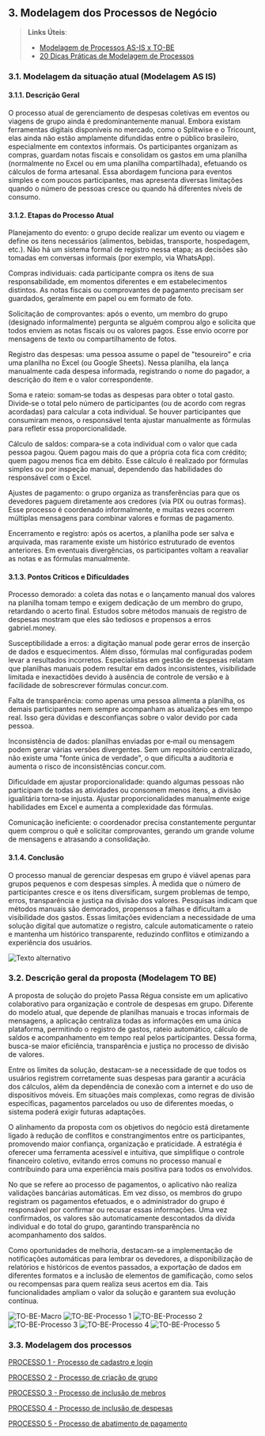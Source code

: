 ## 3. Modelagem dos Processos de Negócio


> **Links Úteis**:
> - [Modelagem de Processos AS-IS x TO-BE](https://dheka.com.br/modelagem-as-is-to-be/)
> - [20 Dicas Práticas de Modelagem de Processos](https://dheka.com.br/20-dicas-praticas-de-modelagem-de-processos/)

### 3.1. Modelagem da situação atual (Modelagem AS IS)

#### 3.1.1. Descrição Geral

O processo atual de gerenciamento de despesas coletivas em eventos ou viagens de grupo ainda é predominantemente manual. Embora existam ferramentas digitais disponíveis no mercado, como o Splitwise e o Tricount, elas ainda não estão amplamente difundidas entre o público brasileiro, especialmente em contextos informais. Os participantes organizam as compras, guardam notas fiscais e consolidam os gastos em uma planilha (normalmente no Excel ou em uma planilha compartilhada), efetuando os cálculos de forma artesanal. Essa abordagem funciona para eventos simples e com poucos participantes, mas apresenta diversas limitações quando o número de pessoas cresce ou quando há diferentes níveis de consumo.

#### 3.1.2. Etapas do Processo Atual

Planejamento do evento: o grupo decide realizar um evento ou viagem e define os itens necessários (alimentos, bebidas, transporte, hospedagem, etc.). Não há um sistema formal de registro nessa etapa; as decisões são tomadas em conversas informais (por exemplo, via WhatsApp).

Compras individuais: cada participante compra os itens de sua responsabilidade, em momentos diferentes e em estabelecimentos distintos. As notas fiscais ou comprovantes de pagamento precisam ser guardados, geralmente em papel ou em formato de foto.

Solicitação de comprovantes: após o evento, um membro do grupo (designado informalmente) pergunta se alguém comprou algo e solicita que todos enviem as notas fiscais ou os valores pagos. Esse envio ocorre por mensagens de texto ou compartilhamento de fotos.

Registro das despesas: uma pessoa assume o papel de "tesoureiro" e cria uma planilha no Excel (ou Google Sheets). Nessa planilha, ela lança manualmente cada despesa informada, registrando o nome do pagador, a descrição do item e o valor correspondente.

Soma e rateio: somam‑se todas as despesas para obter o total gasto. Divide‑se o total pelo número de participantes (ou de acordo com regras acordadas) para calcular a cota individual. Se houver participantes que consumiram menos, o responsável tenta ajustar manualmente as fórmulas para refletir essa proporcionalidade.

Cálculo de saldos: compara‑se a cota individual com o valor que cada pessoa pagou. Quem pagou mais do que a própria cota fica com crédito; quem pagou menos fica em débito. Esse cálculo é realizado por fórmulas simples ou por inspeção manual, dependendo das habilidades do responsável com o Excel.

Ajustes de pagamento: o grupo organiza as transferências para que os devedores paguem diretamente aos credores (via PIX ou outras formas). Esse processo é coordenado informalmente, e muitas vezes ocorrem múltiplas mensagens para combinar valores e formas de pagamento.

Encerramento e registro: após os acertos, a planilha pode ser salva e arquivada, mas raramente existe um histórico estruturado de eventos anteriores. Em eventuais divergências, os participantes voltam a reavaliar as notas e as fórmulas manualmente.

#### 3.1.3. Pontos Críticos e Dificuldades

Processo demorado: a coleta das notas e o lançamento manual dos valores na planilha tomam tempo e exigem dedicação de um membro do grupo, retardando o acerto final. Estudos sobre métodos manuais de registro de despesas mostram que eles são tediosos e propensos a erros
gabriel.money.

Susceptibilidade a erros: a digitação manual pode gerar erros de inserção de dados e esquecimentos. Além disso, fórmulas mal configuradas podem levar a resultados incorretos. Especialistas em gestão de despesas relatam que planilhas manuais podem resultar em dados inconsistentes, visibilidade limitada e inexactidões devido à ausência de controle de versão e à facilidade de sobrescrever fórmulas
concur.com.

Falta de transparência: como apenas uma pessoa alimenta a planilha, os demais participantes nem sempre acompanham as atualizações em tempo real. Isso gera dúvidas e desconfianças sobre o valor devido por cada pessoa.

Inconsistência de dados: planilhas enviadas por e‑mail ou mensagem podem gerar várias versões divergentes. Sem um repositório centralizado, não existe uma "fonte única de verdade", o que dificulta a auditoria e aumenta o risco de inconsistências
concur.com.

Dificuldade em ajustar proporcionalidade: quando algumas pessoas não participam de todas as atividades ou consomem menos itens, a divisão igualitária torna‑se injusta. Ajustar proporcionalidades manualmente exige habilidades em Excel e aumenta a complexidade das fórmulas.

Comunicação ineficiente: o coordenador precisa constantemente perguntar quem comprou o quê e solicitar comprovantes, gerando um grande volume de mensagens e atrasando a consolidação.

#### 3.1.4. Conclusão

O processo manual de gerenciar despesas em grupo é viável apenas para grupos pequenos e com despesas simples. À medida que o número de participantes cresce e os itens diversificam, surgem problemas de tempo, erros, transparência e justiça na divisão dos valores. Pesquisas indicam que métodos manuais são demorados, propensos a falhas e dificultam a visibilidade dos gastos. Essas limitações evidenciam a necessidade de uma solução digital que automatize o registro, calcule automaticamente o rateio e mantenha um histórico transparente, reduzindo conflitos e otimizando a experiência dos usuários.

![Texto alternativo](images/Modelagem_AsIs.png)


### 3.2. Descrição geral da proposta (Modelagem TO BE)

A proposta de solução do projeto Passa Régua consiste em um aplicativo colaborativo para organização e controle de despesas em grupo. Diferente do modelo atual, que depende de planilhas manuais e trocas informais de mensagens, a aplicação centraliza todas as informações em uma única plataforma, permitindo o registro de gastos, rateio automático, cálculo de saldos e acompanhamento em tempo real pelos participantes. Dessa forma, busca-se maior eficiência, transparência e justiça no processo de divisão de valores.

Entre os limites da solução, destacam-se a necessidade de que todos os usuários registrem corretamente suas despesas para garantir a acurácia dos cálculos, além da dependência de conexão com a internet e do uso de dispositivos móveis. Em situações mais complexas, como regras de divisão específicas, pagamentos parcelados ou uso de diferentes moedas, o sistema poderá exigir futuras adaptações.

O alinhamento da proposta com os objetivos do negócio está diretamente ligado à redução de conflitos e constrangimentos entre os participantes, promovendo maior confiança, organização e praticidade. A estratégia é oferecer uma ferramenta acessível e intuitiva, que simplifique o controle financeiro coletivo, evitando erros comuns no processo manual e contribuindo para uma experiência mais positiva para todos os envolvidos.

No que se refere ao processo de pagamentos, o aplicativo não realiza validações bancárias automáticas. Em vez disso, os membros do grupo registram os pagamentos efetuados, e o administrador do grupo é responsável por confirmar ou recusar essas informações. Uma vez confirmados, os valores são automaticamente descontados da dívida individual e do total do grupo, garantindo transparência no acompanhamento dos saldos.

Como oportunidades de melhoria, destacam-se a implementação de notificações automáticas para lembrar os devedores, a disponibilização de relatórios e históricos de eventos passados, a exportação de dados em diferentes formatos e a inclusão de elementos de gamificação, como selos ou recompensas para quem realiza seus acertos em dia. Tais funcionalidades ampliam o valor da solução e garantem sua evolução contínua.


![TO-BE-Macro](images/passa-regua-macro.png)
![TO-BE-Processo 1](images/passa-regua-cadastro-login.png)
![TO-BE-Processo 2](images/passa-regua-gerenciamento-de-grupo.png)
![TO-BE-Processo 3](images/passa-regua-gerenciamento-de-membros.png)
![TO-BE-Processo 4](images/passa-regua-gerenciamento-de-despesas.png)
![TO-BE-Processo 5](images/passa-regua-pagamentos.png)
### 3.3. Modelagem dos processos

[PROCESSO 1 - Processo de cadastro e login](./processos/processo-1-cadastro-e-login.md "Detalhamento do Processo 1.")

[PROCESSO 2 - Processo de criação de grupo](./processos/processo-2-criacao-de-grupos.md "Detalhamento do Processo 2.")

[PROCESSO 3 - Processo de inclusão de mebros](./processos/processo-3-inclusao-de-membros.md "Detalhamento do Processo 2.")

[PROCESSO 4 - Processo de inclusão de despesas](./processos/processo-4-inclusao-de-despesas.md "Detalhamento do Processo 2.")

[PROCESSO 5 - Processo de abatimento de pagamento](./processos/processo-5-abatimento-de-pagamento.md "Detalhamento do Processo 2.")
